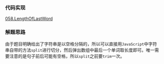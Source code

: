 ### 代码实现
[058.LengthOfLastWord](058.LengthOfLastWord.js)

### 解题思路
由于题目明确给出了字符串是以空格分隔的，所以可以直接用`JavaScript`中字符串自带的方法`split`进行切分，然后弹出数组中最后一个单词取长度即可。唯一需要注意的是句子前后可能有空格，所以`split`之前要`trim`一次。
